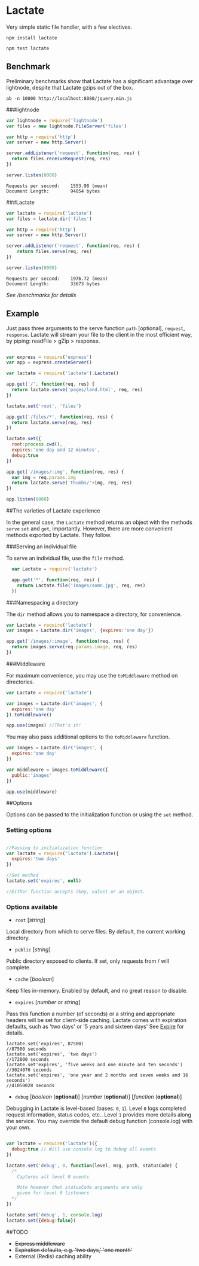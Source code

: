 # Lactate

Very simple static file handler, with a few electives.

`npm install lactate`

`npm test lactate`

## Benchmark

Preliminary benchmarks show that Lactate has a significant advantage over lightnode, despite that Lactate gzips out of the box.

```
ab -n 10000 http://localhost:8080/jquery.min.js
```

###lightnode

```js
var lightnode = require('lightnode')
var files = new lightnode.FileServer('files')

var http = require('http')
var server = new http.Server()

server.addListener('request', function(req, res) {
  return files.receiveRequest(req, res)
})

server.listen(8080)
```

```
Requests per second:    1553.98 (mean)
Document Length:        94854 bytes
```

###Lactate

```js
var lactate = require('lactate')
var files = lactate.dir('files')

var http = require('http')
var server = new http.Server()

server.addListener('request', function(req, res) {
    return files.serve(req, res) 
})

server.listen(8080)
```

```
Requests per second:    1976.72 (mean)
Document Length:        33673 bytes
```

*See /benchmarks for details*

## Example

Just pass three arguments to the serve function `path` [optional], `request`, `response`. Lactate will stream your file to the client in the most efficient way, by piping: readFile > gZip > response.

```js

var express = require('express')
var app = express.createServer()

var lactate = require('lactate').Lactate()

app.get('/', function(req, res) {
  return lactate.serve('pages/land.html', req, res)
})

lactate.set('root', 'files')

app.get('/files/*', function(req, res) {
  return lactate.serve(req, res)
})

lactate.set({
  root:process.cwd(),
  expires:'one day and 12 minutes',
  debug:true
})

app.get('/images/:img', function(req, res) {
  var img = req.params.img
  return lactate.serve('thumbs/'+img, req, res)
})

app.listen(8080)

```

##The varieties of Lactate experience

In the general case, the `Lactate` method returns an object with the methods `serve` `set` and `get`, importantly. However, there are more convenient methods exported by Lactate. They follow.

###Serving an individual file

To serve an individual file, use the `file` method.

```js
  var Lactate = require('lactate')

  app.get('*', function(req, res) {
    return Lactate.file('images/somn.jpg', req, res)
  })
```

###Namespacing a directory

The `dir` method allows you to namespace a directory, for convenience.

```js
var Lactate = require('lactate')
var images = Lactate.dir('images', {expires:'one day'})

app.get('/images/:image', function(req, res) {
  return images.serve(req.params.image, req, res)
})
```

###Middleware

For maximum convenience, you may use the `toMiddleware` method on directories.

```js
var Lactate = require('lactate')

var images = Lactate.dir('images', {
  expires:'one day'
}).toMiddleware()

app.use(images) //That's it!
```

You may also pass additional options to the `toMiddleware` function.

```js
var images = Lactate.dir('images', {
  expires:'one day'
})

var middleware = images.toMiddleware({
  public:'images'
})

app.use(middleware)
```

##Options

Options can be passed to the initialization function or using the `set` method.

### Setting options

```js

//Passing to initialization function
var lactate = require('lactate').Lactate({
  expires:'two days'
})

//Set method
lactate.set('expires', null)

//Either function accepts (key, value) or an object.

```

### Options available

+ `root` [*string*]

Local directory from which to serve files. By default, the current working directory.

+ `public` [*string*]

Public directory exposed to clients. If set, only requests from /<directory> will complete.

+ `cache` [*boolean*]

Keep files in-memory. Enabled by default, and no great reason to disable.

+ `expires` [*number* or *string*]

Pass this function a number (of seconds) or a string and appropriate headers will be set for client-side caching. Lactate comes with expiration defaults, such as 'two days' or '5 years and sixteen days' See [Expire](https://github.com/Weltschmerz/Expire) for details.

```code
lactate.set('expires', 87500)
//87500 seconds
lactate.set('expires', 'two days')
//172800 seconds
lactate.set'expires', 'five weeks and one minute and ten seconds')
//3024070 seconds
lactate.set('expires', 'one year and 2 months and seven weeks and 16 seconds')
//41050028 seconds

```

+ `debug` [*boolean* (**optional**)] [*number* (**optional**)] [*function* (**optional**)] 

Debugging in Lactate is level-based (bases: `0`, `1`). Level `0` logs completed request information, status codes, etc.. Level `1` provides more details along the service. You may override the default debug function (console.log) with your own.

```js

var lactate = require('lactate')({
  debug:true // Will use console.log to debug all events
})

lactate.set('debug', 0, function(level, msg, path, statusCode) {
  /* 
    Captures all level 0 events

    Note however that statusCode arguments are only
    given for level 0 listeners
  */
})

lactate.set('debug', 1, console.log)
lactate.set({debug:false})

```

##TODO

+ ~~Express middleware~~
+ ~~Expiration defaults, e.g. 'two days,' 'one month'~~
+ External (Redis) caching ability
